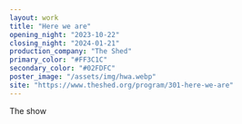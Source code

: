 ```yaml
---
layout: work
title: "Here we are"
opening_night: "2023-10-22"
closing_night: "2024-01-21"
production_company: "The Shed"
primary_color: "#FF3C1C"
secondary_color: "#02FDFC"
poster_image: "/assets/img/hwa.webp"
site: "https://www.theshed.org/program/301-here-we-are"
---
```



The show
